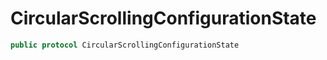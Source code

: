 # CircularScrollingConfigurationState

``` swift
public protocol CircularScrollingConfigurationState 
```
